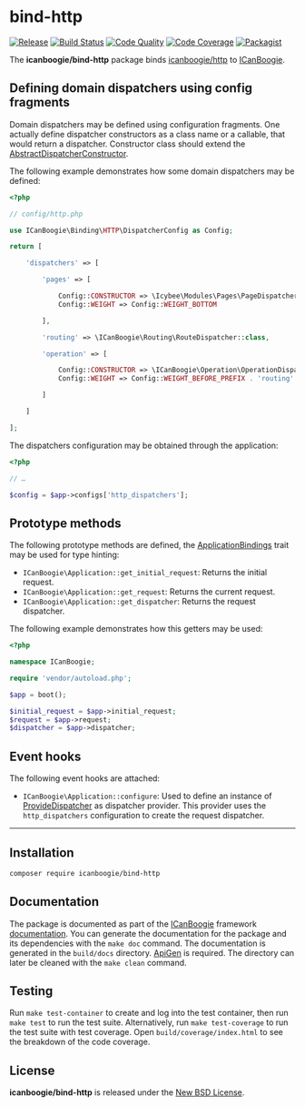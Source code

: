 # bind-http

[![Release](https://img.shields.io/packagist/v/icanboogie/bind-http.svg)](https://packagist.org/packages/icanboogie/bind-http)
[![Build Status](https://img.shields.io/github/workflow/status/ICanBoogie/bind-http/test)](https://github.com/ICanBoogie/bind-http/actions?query=workflow%3Atest)
[![Code Quality](https://img.shields.io/scrutinizer/g/ICanBoogie/bind-http.svg)](https://scrutinizer-ci.com/g/ICanBoogie/bind-http)
[![Code Coverage](https://img.shields.io/coveralls/ICanBoogie/bind-http.svg)](https://coveralls.io/r/ICanBoogie/bind-http)
[![Packagist](https://img.shields.io/packagist/dt/icanboogie/bind-http.svg)](https://packagist.org/packages/icanboogie/bind-http)

The **icanboogie/bind-http** package binds [icanboogie/http][] to [ICanBoogie][].




## Defining domain dispatchers using config fragments

Domain dispatchers may be defined using configuration fragments. One actually define dispatcher
constructors as a class name or a callable, that would return a dispatcher. Constructor class should
extend the [AbstractDispatcherConstructor][].

The following example demonstrates how some domain dispatchers may be defined:

```php
<?php

// config/http.php

use ICanBoogie\Binding\HTTP\DispatcherConfig as Config;

return [

    'dispatchers' => [

        'pages' => [

            Config::CONSTRUCTOR => \Icybee\Modules\Pages\PageDispatcher::class,
            Config::WEIGHT => Config::WEIGHT_BOTTOM

        ],

        'routing' => \ICanBoogie\Routing\RouteDispatcher::class,

        'operation' => [

            Config::CONSTRUCTOR => \ICanBoogie\Operation\OperationDispatcher::class,
            Config::WEIGHT => Config::WEIGHT_BEFORE_PREFIX . 'routing'

        ]

    ]

];
```

The dispatchers configuration may be obtained through the application:

```php
<?php

// …

$config = $app->configs['http_dispatchers'];
```





## Prototype methods

The following prototype methods are defined, the [ApplicationBindings][] trait may be used for type
hinting:

- `ICanBoogie\Application::get_initial_request`: Returns the initial request.
- `ICanBoogie\Application::get_request`: Returns the current request.
- `ICanBoogie\Application::get_dispatcher`: Returns the request dispatcher.

The following example demonstrates how this getters may be used:

```php
<?php

namespace ICanBoogie;

require 'vendor/autoload.php';

$app = boot();

$initial_request = $app->initial_request;
$request = $app->request;
$dispatcher = $app->dispatcher;
```




## Event hooks

The following event hooks are attached:

- `ICanBoogie\Application::configure`: Used to define an instance of [ProvideDispatcher][] as
dispatcher provider. This provider uses the `http_dispatchers` configuration to create the request
dispatcher.





----------





## Installation

```bash
composer require icanboogie/bind-http
```





## Documentation

The package is documented as part of the [ICanBoogie][] framework [documentation][]. You can
generate the documentation for the package and its dependencies with the `make doc` command. The
documentation is generated in the `build/docs` directory. [ApiGen](http://apigen.org/) is required.
The directory can later be cleaned with the `make clean` command.





## Testing

Run `make test-container` to create and log into the test container, then run `make test` to run the
test suite. Alternatively, run `make test-coverage` to run the test suite with test coverage. Open
`build/coverage/index.html` to see the breakdown of the code coverage.





## License

**icanboogie/bind-http** is released under the [New BSD License](LICENSE).





[documentation]:                 https://icanboogie.org/api/bind-http/3.0/
[AbstractDispatcherConstructor]: https://icanboogie.org/api/bind-http/3.0/class-ICanBoogie.Binding.HTTP.AbstractDispatcherConstructor.html
[ApplicationBindings]:           https://icanboogie.org/api/bind-http/3.0/class-ICanBoogie.Binding.HTTP.ApplicationBindings.html
[ProvideDispatcher]:             https://icanboogie.org/api/bind-http/3.0/class-ICanBoogie.Binding.HTTP.ProvideDispatcher.html
[ICanBoogie]:                    https://icanboogie.org/
[icanboogie/http]:               https://github.com/ICanBoogie/HTTP
